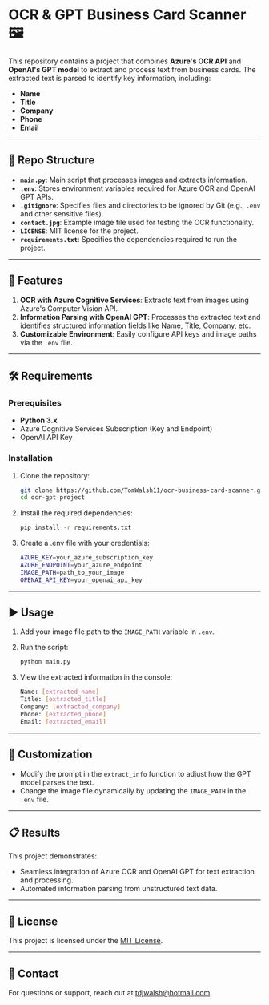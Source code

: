 # OCR & GPT Business Card Scanner 🖼️

This repository contains a project that combines **Azure's OCR API** and **OpenAI's GPT model** to extract and process text from business cards. The extracted text is parsed to identify key information, including:  
- **Name**  
- **Title**  
- **Company**  
- **Phone**  
- **Email**

---

## 📂 Repo Structure

- **`main.py`**: Main script that processes images and extracts information.
- **`.env`**: Stores environment variables required for Azure OCR and OpenAI GPT APIs.
- **`.gitignore`**: Specifies files and directories to be ignored by Git (e.g., `.env` and other sensitive files).
- **`contact.jpg`**: Example image file used for testing the OCR functionality.
- **`LICENSE`**: MIT license for the project.
- **`requirements.txt`**: Specifies the dependencies required to run the project.

---

## 🚀 Features

1. **OCR with Azure Cognitive Services**: Extracts text from images using Azure's Computer Vision API.  
2. **Information Parsing with OpenAI GPT**: Processes the extracted text and identifies structured information fields like Name, Title, Company, etc.  
3. **Customizable Environment**: Easily configure API keys and image paths via the `.env` file.  

---

## 🛠️ Requirements

### Prerequisites
- **Python 3.x**  
- Azure Cognitive Services Subscription (Key and Endpoint)  
- OpenAI API Key  

### Installation
1. Clone the repository:  

   ```bash
   git clone https://github.com/TomWalsh11/ocr-business-card-scanner.git
   cd ocr-gpt-project

2. Install the required dependencies:

   ```bash
   pip install -r requirements.txt
   
3. Create a .env file with your credentials:

   ```bash
   AZURE_KEY=your_azure_subscription_key
   AZURE_ENDPOINT=your_azure_endpoint
   IMAGE_PATH=path_to_your_image
   OPENAI_API_KEY=your_openai_api_key

---

## ▶️ Usage

1. Add your image file path to the `IMAGE_PATH` variable in `.env`.

2. Run the script:
   
   ```bash
   python main.py

3. View the extracted information in the console:

   ```bash
   Name: [extracted_name]
   Title: [extracted_title]
   Company: [extracted_company]
   Phone: [extracted_phone]
   Email: [extracted_email]

---

## 🔧 Customization

- Modify the prompt in the `extract_info` function to adjust how the GPT model parses the text.
- Change the image file dynamically by updating the `IMAGE_PATH` in the `.env` file.

---

## 📋 Results

This project demonstrates:
- Seamless integration of Azure OCR and OpenAI GPT for text extraction and processing.
- Automated information parsing from unstructured text data.

---

## 📜 License

This project is licensed under the [MIT License](LICENSE).

---

## 📧 Contact

For questions or support, reach out at [tdjwalsh@hotmail.com](mailto:tdjwalsh@hotmail.com).
